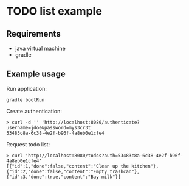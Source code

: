 # TODO list example

## Requirements

* java virtual machine
* gradle

## Example usage

Run application:

    gradle bootRun

Create authentication:

    > curl -d '' 'http://localhost:8080/authenticate?username=jdoe&password=mys3cr3t'
    53483c8a-6c38-4e2f-b96f-4a8eb0e1cfe4

Request todo list:

    > curl 'http://localhost:8080/todos?auth=53483c8a-6c38-4e2f-b96f-4a8eb0e1cfe4'
    [{"id":1,"done":false,"content":"Clean up the kitchen"},{"id":2,"done":false,"content":"Empty trashcan"},{"id":3,"done":true,"content":"Buy milk"}]
